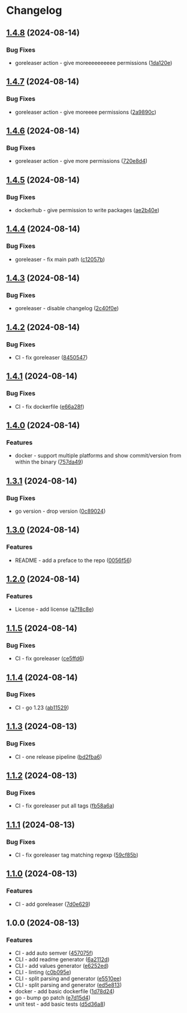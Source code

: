 # Changelog

## [1.4.8](https://github.com/danspts/helmdocs/compare/v1.4.7...v1.4.8) (2024-08-14)


### Bug Fixes

* goreleaser action - give moreeeeeeeeee permissions ([1da120e](https://github.com/danspts/helmdocs/commit/1da120e9b4ea0e4e13dc8f29c2fac0fe2d62df26))

## [1.4.7](https://github.com/danspts/helmdocs/compare/v1.4.6...v1.4.7) (2024-08-14)


### Bug Fixes

* goreleaser action - give moreeee permissions ([2a9890c](https://github.com/danspts/helmdocs/commit/2a9890c105382da8cb8103682a7a988f6fc67379))

## [1.4.6](https://github.com/danspts/helmdocs/compare/v1.4.5...v1.4.6) (2024-08-14)


### Bug Fixes

* goreleaser action - give more permissions ([720e8d4](https://github.com/danspts/helmdocs/commit/720e8d42d80ebfb24ae4ee8e3e555a2c98364d49))

## [1.4.5](https://github.com/danspts/helmdocs/compare/v1.4.4...v1.4.5) (2024-08-14)


### Bug Fixes

* dockerhub - give permission to write packages ([ae2b40e](https://github.com/danspts/helmdocs/commit/ae2b40e9d8a7126334a38f47f4aff386e7e51f40))

## [1.4.4](https://github.com/danspts/helmdocs/compare/v1.4.3...v1.4.4) (2024-08-14)


### Bug Fixes

* goreleaser - fix main path ([c12057b](https://github.com/danspts/helmdocs/commit/c12057b4cb94f6d92e5e206b8b491e848ea3c32c))

## [1.4.3](https://github.com/danspts/helmdocs/compare/v1.4.2...v1.4.3) (2024-08-14)


### Bug Fixes

* goreleaser - disable changelog ([2c40f0e](https://github.com/danspts/helmdocs/commit/2c40f0e634d8cba506c5c92329f786048cbff022))

## [1.4.2](https://github.com/danspts/helmdocs/compare/v1.4.1...v1.4.2) (2024-08-14)


### Bug Fixes

* CI - fix goreleaser ([8450547](https://github.com/danspts/helmdocs/commit/8450547865a110b7b39c8fd2143b0f475a0dc089))

## [1.4.1](https://github.com/danspts/helmdocs/compare/v1.4.0...v1.4.1) (2024-08-14)


### Bug Fixes

* CI - fix dockerfile ([e66a28f](https://github.com/danspts/helmdocs/commit/e66a28f5ee2c3908b5c085d25376807646e6d405))

## [1.4.0](https://github.com/danspts/helmdocs/compare/v1.3.1...v1.4.0) (2024-08-14)


### Features

* docker - support multiple platforms and show commit/version from within the binary ([757da49](https://github.com/danspts/helmdocs/commit/757da4946a141e2244ce27bfb26f989f9e654c8f))

## [1.3.1](https://github.com/danspts/helmdocs/compare/v1.3.0...v1.3.1) (2024-08-14)


### Bug Fixes

* go version - drop version ([0c89024](https://github.com/danspts/helmdocs/commit/0c89024a364e316f82e444ed913d6ca9c4a7588f))

## [1.3.0](https://github.com/danspts/helmdocs/compare/v1.2.0...v1.3.0) (2024-08-14)


### Features

* README - add a preface to the repo ([0056f56](https://github.com/danspts/helmdocs/commit/0056f564af7e4940e43b05d478217aec390da301))

## [1.2.0](https://github.com/danspts/helmdocs/compare/v1.1.5...v1.2.0) (2024-08-14)


### Features

* License - add license ([a7f8c8e](https://github.com/danspts/helmdocs/commit/a7f8c8e6b8df6f7d07f1e8b6303b48cfae10c2df))

## [1.1.5](https://github.com/danspts/helmdocs/compare/v1.1.4...v1.1.5) (2024-08-14)


### Bug Fixes

* CI - fix goreleaser ([ce5ffd6](https://github.com/danspts/helmdocs/commit/ce5ffd6fd2410ac404f37e5dfd080444b25b44a0))

## [1.1.4](https://github.com/danspts/helmdocs/compare/v1.1.3...v1.1.4) (2024-08-14)


### Bug Fixes

* CI - go 1.23 ([ab11529](https://github.com/danspts/helmdocs/commit/ab11529847304323647cbeca6a26a4d70c1e8fa6))

## [1.1.3](https://github.com/danspts/helmdocs/compare/v1.1.2...v1.1.3) (2024-08-13)


### Bug Fixes

* CI - one release pipeline ([bd2fba6](https://github.com/danspts/helmdocs/commit/bd2fba685b95efa3d7fe1593d6bb4b99e015afb4))

## [1.1.2](https://github.com/danspts/helmdocs/compare/v1.1.1...v1.1.2) (2024-08-13)


### Bug Fixes

* CI - fix goreleaser put all tags ([fb58a6a](https://github.com/danspts/helmdocs/commit/fb58a6a37ff012a07c2537c4349406d22216482d))

## [1.1.1](https://github.com/danspts/helmdocs/compare/v1.1.0...v1.1.1) (2024-08-13)


### Bug Fixes

* CI - fix goreleaser tag matching regexp ([59cf85b](https://github.com/danspts/helmdocs/commit/59cf85b0e8d555d892b3b8a8722c7fed13c8e209))

## [1.1.0](https://github.com/danspts/helmdocs/compare/v1.0.0...v1.1.0) (2024-08-13)


### Features

* CI - add goreleaser ([7d0e629](https://github.com/danspts/helmdocs/commit/7d0e6292fd30d4839943dbd30fabf7108f60d49c))

## 1.0.0 (2024-08-13)


### Features

* CI - add auto semver ([457075f](https://github.com/danspts/helmdocs/commit/457075f65c24754ddec8a05f2c990263c93e6742))
* CLI - add readme generator ([6a2112d](https://github.com/danspts/helmdocs/commit/6a2112d422805708e36269121cf3ec7a4ee972ed))
* CLI - add values generator ([e6252ed](https://github.com/danspts/helmdocs/commit/e6252edbe139a906f7107d236b74b93115e1f2af))
* CLI - linting ([c0b095e](https://github.com/danspts/helmdocs/commit/c0b095eb66ecb72d68f46af35d71ea9b4a3be51c))
* CLI - split parsing and generator ([e5510ee](https://github.com/danspts/helmdocs/commit/e5510ee0130b54a9c241824223aac63f250cf284))
* CLI - split parsing and generator ([ed5e813](https://github.com/danspts/helmdocs/commit/ed5e8138f49c0d14820961bcca71b089c3cd2f5b))
* docker - add basic dockerfile ([1d78d24](https://github.com/danspts/helmdocs/commit/1d78d242bc08316a3c601e1c4cb13d7cea34e51e))
* go - bump go patch ([e7d15d4](https://github.com/danspts/helmdocs/commit/e7d15d4a2144ca5e47a6cafd626adc063911c851))
* unit test - add basic tests ([d5d36a8](https://github.com/danspts/helmdocs/commit/d5d36a86b6f4a3d61af1b98d05833ee5c878b623))

